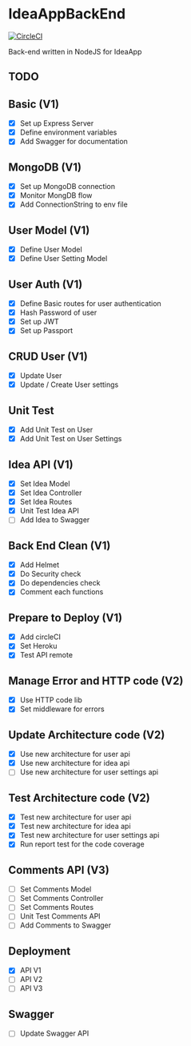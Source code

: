 # IdeaAppBackEnd

[![CircleCI](https://circleci.com/gh/Mousticke/IdeaAppBackEnd.svg?style=svg)](https://circleci.com/gh/Mousticke/IdeaAppBackEnd)

Back-end written in NodeJS for IdeaApp

## TODO

## Basic (V1)

- [x] Set up Express Server
- [x] Define environment variables
- [x] Add Swagger for documentation

## MongoDB (V1)

- [x] Set up MongoDB connection
- [x] Monitor MongDB flow
- [x] Add ConnectionString to env file

## User Model (V1)

- [x] Define User Model
- [x] Define User Setting Model

## User Auth (V1)

- [x] Define Basic routes for user authentication
- [x] Hash Password of user
- [x] Set up JWT
- [x] Set up Passport

## CRUD User (V1)

- [x] Update User
- [x] Update / Create User settings

## Unit Test

- [x] Add Unit Test on User
- [x] Add Unit Test on User Settings

## Idea API (V1)

- [x] Set Idea Model
- [x] Set Idea Controller
- [x] Set Idea Routes
- [x] Unit Test Idea API
- [ ] Add Idea to Swagger

## Back End Clean (V1)

- [x] Add Helmet
- [x] Do Security check
- [x] Do dependencies check
- [x] Comment each functions

## Prepare to Deploy (V1)

- [x] Add circleCI
- [x] Set Heroku
- [x] Test API remote

## Manage Error and HTTP code (V2)

- [x] Use HTTP code lib
- [x] Set middleware for errors

## Update Architecture code (V2)

- [x] Use new architecture for user api
- [x] Use new architecture for idea api
- [ ] Use new architecture for user settings api

## Test Architecture code (V2)

- [x] Test new architecture for user api
- [x] Test new architecture for idea api
- [x] Test new architecture for user settings api
- [x] Run report test for the code coverage

## Comments API (V3)

- [ ] Set Comments Model
- [ ] Set Comments Controller
- [ ] Set Comments Routes
- [ ] Unit Test Comments API
- [ ] Add Comments to Swagger

## Deployment

- [x] API V1
- [ ] API V2
- [ ] API V3

## Swagger

- [ ] Update Swagger API

